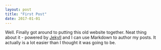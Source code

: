 ```yaml
---
layout: post
title: "First Post"
date: 2017-01-01
---
```


Well. Finally got around to putting this old website together. 
Neat thing about it - powered by [Jekyll](http://jekyllrb.com) 
and I can use Markdown to author my posts. It actually is a lot 
easier than I thought it was going to be.
